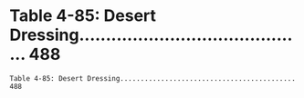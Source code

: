 # Table 4-85: Desert Dressing........................................... 488

```
Table 4-85: Desert Dressing........................................... 488
```
